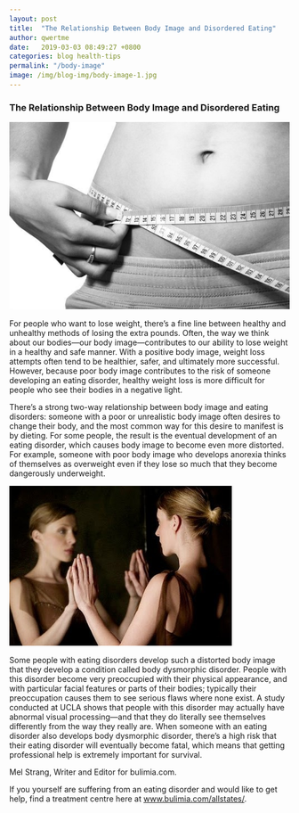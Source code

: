 ```yaml
---
layout: post
title:  "The Relationship Between Body Image and Disordered Eating"
author: qwertme
date:   2019-03-03 08:49:27 +0800
categories: blog health-tips
permalink: "/body-image"
image: /img/blog-img/body-image-1.jpg
---
```



### The Relationship Between Body Image and Disordered Eating

![image](/img/blog-img/body-image-1.jpg "image-1")

For people who want to lose weight, there’s a fine line between healthy and unhealthy methods of losing the extra pounds. Often, the way we think about our bodies—our body image—contributes to our ability to lose weight in a healthy and safe manner. With a positive body image, weight loss attempts often tend to be healthier, safer, and ultimately more successful. However, because poor body image contributes to the risk of someone developing an eating disorder, healthy weight loss is more difficult for people who see their bodies in a negative light.

There’s a strong two-way relationship between body image and eating disorders: someone with a poor or unrealistic body image often desires to change their body, and the most common way for this desire to manifest is by dieting. For some people, the result is the eventual development of an eating disorder, which causes body image to become even more distorted. For example, someone with poor body image who develops anorexia thinks of themselves as overweight even if they lose so much that they become dangerously underweight.


![image](/img/blog-img/body-image-2.jpg "image-2")

Some people with eating disorders develop such a distorted body image that they develop a condition called body dysmorphic disorder. People with this disorder become very preoccupied with their physical appearance, and with particular facial features or parts of their bodies; typically their preoccupation causes them to see serious flaws where none exist. A study conducted at UCLA shows that people with this disorder may actually have abnormal visual processing—and that they do literally see themselves differently from the way they really are.
When someone with an eating disorder also develops body dysmorphic disorder, there’s a high risk that their eating disorder will eventually become fatal, which means that getting professional help is extremely important for survival.

Mel Strang, Writer and Editor for bulimia.com.

If you yourself are suffering from an eating disorder and would like to get help, find a treatment centre here at www.bulimia.com/allstates/.
